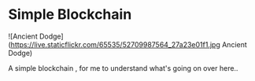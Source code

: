 # Simple Blockchain

![Ancient Dodge](https://live.staticflickr.com/65535/52709987564_27a23e01f1.jpg
Ancient Dodge)



A simple blockchain , for me to understand what's going on over here..

